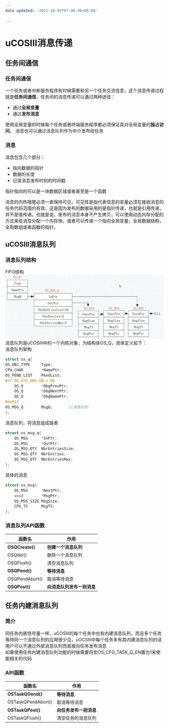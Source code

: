 ```yaml
---
date updated: '2021-10-01T07:46:36+08:00'

---
```


# uCOSIII消息传递

## 任务间通信

### 任务间通信

一个任务或者中断服务程序有时候需要和另一个任务交流信息，这个消息传递过程就是**任务间通信**，任务间的消息传递可以通过两种途径：

- 通过**全局变量**
- 通过**发布消息**

使用全局变量的时候每个任务或者终端服务程序都必须保证其对全局变量的**独占访问**。
消息也可以通过消息队列作为中介发布给任务

### 消息

消息包含几个部分：

- 指向数据的指针
- 数据的长度
- 记录消息发布时刻的时间戳

指针指向的可以是一块数据区域或者甚至是一个函数

消息的内热哦嗯必须一直保持可见，可见性是指代表信息的变量必须在接收消息的任务代码范围内有效，这是因为发布的数据采用的是指针传递，也就是引用传递，并不是值传递。也就是说，发布的消息本身不产生拷贝，可以使用动态内存分配的方式来给消息分配一个内存快，或者可以传递一个指向全局变量、全局数据结构，全局数组或者函数的指针。

## uCOSIII消息队列

### 消息队列结构

FIFO结构
![Pasted image 20210712150033](../../../../../pictures/Pasted%20image%2020210712150033.png)
消息队列是uCOSIII中的一个内核对象，为结构体OS_Q，具体定义如下：\
消息队列架构

```c
struct os_q{
OS_OBJ_TYPE		Type;
CPU_CHAR		*NamePtr;
OS_PEND_LIST	PendList;
#if OS_CFG_DBG_EN > 0U
	OS_Q		*DbgPrevPtr;
	OS_Q		*DbgNextPtr;
	OS_Q		*DbgNamePtr;
#endif
OS_MSG_Q		MsgQ;		//消息队列
};
```

消息队列，将消息组成链表

```c
struct os_msg_q{
	OS_MSG		*InPtr;
	OS_MSG		*OutPtr;
	OS_MSG_QTY	NbrEntriesSize;
	OS_MSG_QTY	NbrEntries;
	OS_MSG_QTY	NbrEntriesMax;
};
```

具体的消息

```c
struct os_msg{
	OS_MSG		*NextPtr;
	void 		*MsgPtr;
	OS_MSG_SIZE	MsgSize;
	CPU_TS		MsgTS;
};
```

### 消息队列API函数

| 函数名             | 作用              |
| --------------- | --------------- |
| **OSQCreate()** | **创建一个消息队列**    |
| OSQdel()        | 删除一个消息队列        |
| OSQFlush()      | 清空消息队列          |
| **OSQPend()**   | **等待消息**        |
| OSQPendAbort()  | 取消等待消息          |
| **OSQPost()**   | **向消息队列发布一则消息** |

## 任务内建消息队列

### 简介

同任务内嵌信号量一样，uCOSIII的每个任务中也有内建消息队列，而且多个任务等待同一个消息队列的应用很少见，uOCSIII中每个任务多有其内建消息队列的话用户可以不通过外部消息队列而直接向任务发布消息\
如果使用任务内建消息队列功能的时候需要将宏OS_CFG_TASK_Q_EN置为1来使能相关的代码

### API函数

| 函数名                | 作用            |
| ------------------ | ------------- |
| **OSTaskQOend()**  | **等待消息**      |
| OSTaskQPendAbort() | 取消等待消息        |
| **OSTaskQPost()**  | **向任务发布一则消息** |
| OSTaskQFlush()     | 清空任务的消息队列     |
